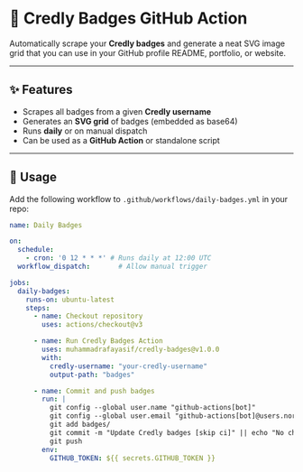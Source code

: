 # 🏅 Credly Badges GitHub Action

Automatically scrape your **Credly badges** and generate a neat SVG image grid that you can use in your GitHub profile README, portfolio, or website.  

---

## ✨ Features
- Scrapes all badges from a given **Credly username**  
- Generates an **SVG grid** of badges (embedded as base64)  
- Runs **daily** or on manual dispatch  
- Can be used as a **GitHub Action** or standalone script  

---

## 🚀 Usage

Add the following workflow to `.github/workflows/daily-badges.yml` in your repo:

```yaml
name: Daily Badges

on:
  schedule:
    - cron: '0 12 * * *' # Runs daily at 12:00 UTC
  workflow_dispatch:       # Allow manual trigger

jobs:
  daily-badges:
    runs-on: ubuntu-latest
    steps:
      - name: Checkout repository
        uses: actions/checkout@v3

      - name: Run Credly Badges Action
        uses: muhammadrafayasif/credly-badges@v1.0.0
        with:
          credly-username: "your-credly-username"
          output-path: "badges"

      - name: Commit and push badges
        run: |
          git config --global user.name "github-actions[bot]"
          git config --global user.email "github-actions[bot]@users.noreply.github.com"
          git add badges/
          git commit -m "Update Credly badges [skip ci]" || echo "No changes to commit"
          git push
        env:
          GITHUB_TOKEN: ${{ secrets.GITHUB_TOKEN }}
